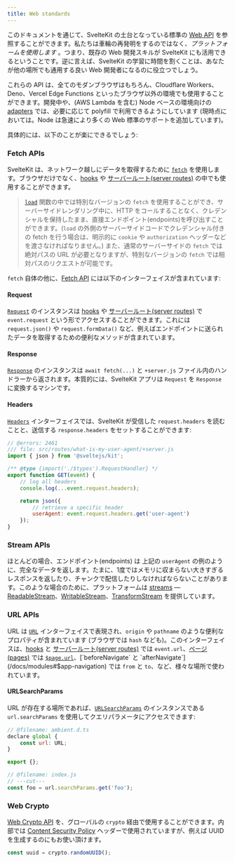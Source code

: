 ```yaml
---
title: Web standards
---
```


このドキュメントを通じて、SvelteKit の土台となっている標準の [Web API](https://developer.mozilla.org/en-US/docs/Web/API) を参照することができます。私たちは車輪の再発明をするのではなく、_プラットフォームを使用します_ 。つまり、既存の Web 開発スキルが SvelteKit にも活用できるということです。逆に言えば、SvelteKit の学習に時間を割くことは、あなたが他の場所でも通用する良い Web 開発者になるのに役立つでしょう。

これらの API は、全てのモダンブラウザはもちろん、Cloudflare Workers、Deno、Vercel Edge Functions といったブラウザ以外の環境でも使用することができます。開発中や、(AWS Lambda を含む) Node ベースの環境向けの [adapters](/docs/adapters) では、必要に応じて polyfill で利用できるようにしています (現時点においては。Node は急速により多くの Web 標準のサポートを追加しています)。

具体的には、以下のことが楽にできるでしょう:

### Fetch APIs

SvelteKit は、ネットワーク越しにデータを取得するために [`fetch`](https://developer.mozilla.org/ja/docs/Web/API/fetch) を使用します。ブラウザだけでなく、[hooks](/docs/hooks) や [サーバールート(server routes)](/docs/routing#server) の中でも使用することができます。

> [`load`](/docs/load) 関数の中では特別なバージョンの `fetch` を使用することができ、サーバーサイドレンダリング中に、HTTP をコールすることなく、クレデンシャルを保持したまま、直接エンドポイント(endpoints)を呼び出すことができます。(`load` の外側のサーバーサイドコードでクレデンシャル付きの fetch を行う場合は、明示的に `cookie` や `authorization` ヘッダーなどを渡さなければなりません。) また、通常のサーバーサイドの `fetch` では絶対パスの URL が必要となりますが、特別なバージョンの `fetch` では相対パスのリクエストが可能です。

`fetch` 自体の他に、[Fetch API](https://developer.mozilla.org/ja/docs/Web/API/Fetch_API) には以下のインターフェイスが含まれています:

#### Request

[`Request`](https://developer.mozilla.org/ja/docs/Web/API/Request) のインスタンスは [hooks](/docs/hooks) や [サーバールート(server routes)](/docs/routing#server) で `event.request` という形でアクセスすることができます。これには `request.json()` や `request.formData()` など、例えばエンドポイントに送られたデータを取得するための便利なメソッドが含まれています。

#### Response

[`Response`](https://developer.mozilla.org/ja/docs/Web/API/Response) のインスタンスは `await fetch(...)` と `+server.js` ファイル内のハンドラーから返されます。本質的には、SvelteKit アプリは `Request` を `Response` に変換するマシンです。

#### Headers

[`Headers`](https://developer.mozilla.org/ja/docs/Web/API/Headers) インターフェイスでは、SvelteKit が受信した `request.headers` を読むことと、送信する `response.headers` をセットすることができます:

```js
// @errors: 2461
/// file: src/routes/what-is-my-user-agent/+server.js
import { json } from '@sveltejs/kit';

/** @type {import('./$types').RequestHandler} */
export function GET(event) {
	// log all headers
	console.log(...event.request.headers);

	return json({
		// retrieve a specific header
		userAgent: event.request.headers.get('user-agent')
	});
}
```

### Stream APIs

ほとんどの場合、エンドポイント(endpoints) は 上記の `userAgent` の例のように、完全なデータを返します。たまに、1度ではメモリに収まらない大きすぎるレスポンスを返したり、チャンクで配信したりしなければならないことがあります。このような場合のために、プラットフォームは [streams](https://developer.mozilla.org/ja/docs/Web/API/Streams_API) — [ReadableStream](https://developer.mozilla.org/ja/docs/Web/API/ReadableStream)、[WritableStream](https://developer.mozilla.org/ja/docs/Web/API/WritableStream)、[TransformStream](https://developer.mozilla.org/ja/docs/Web/API/TransformStream) を提供しています。

### URL APIs

URL は [`URL`](https://developer.mozilla.org/ja/docs/Web/API/URL) インターフェイスで表現され、`origin` や `pathname` のような便利なプロパティが含まれています (ブラウザでは `hash` なども)。このインターフェイスは、[hooks](/docs/hooks) と [サーバールート(server routes)](/docs/routing#server) では `event.url`、[ページ(pages)](/docs/routing#pages) では [`$page.url`](/docs/modules#$app-stores)、[`beforeNavigate` と `afterNavigate`](/docs/modules#$app-navigation) では `from` と `to`、など、様々な場所で使われています。

#### URLSearchParams

URL が存在する場所であれば、[`URLSearchParams`](https://developer.mozilla.org/ja/docs/Web/API/URLSearchParams) のインスタンスである `url.searchParams` を使用してクエリパラメータにアクセスできます:

```js
// @filename: ambient.d.ts
declare global {
	const url: URL;
}

export {};

// @filename: index.js
// ---cut---
const foo = url.searchParams.get('foo');
```

### Web Crypto

[Web Crypto API](https://developer.mozilla.org/ja/docs/Web/API/Web_Crypto_API) を、グローバルの `crypto` 経由で使用することができます。内部では [Content Security Policy](/docs/configuration#csp) ヘッダーで使用されていますが、例えば UUID を生成するのにもお使い頂けます。

```js
const uuid = crypto.randomUUID();
```
